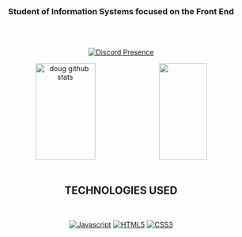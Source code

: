
<div align="center">

<br>


### Student of Information Systems focused on the Front End
<br>

<br>

[![Discord Presence](https://lanyard.cnrad.dev/api/767502316462931969?borderRadius=5px&idleMessage=doug&bg=a&animated=true)](https://discord.com/users/733451929023414353)
</div>

<div align="center">  
  <img width="49%" height="195px" src="https://github-readme-stats.vercel.app/api?username=dougaandrade&show_icons=true&count_private=true&hide_border=true&title_color=9400D3&icon_color=9400D3&text_color=c9d1d9&theme=dark" alt="doug github stats" /> 
  <img width="44%" height="195px" src="https://github-readme-stats.vercel.app/api/top-langs/?username=dougaandrade&layout=compact&hide_border=true&title_color=9400D3&text_color=ffff&theme=dark" />
</div>

<div align="center">
<br>

## TECHNOLOGIES USED
<br>

[![Javascript](	https://img.shields.io/badge/JavaScript-252525?style=for-the-badge&logo=javascript&logoColor=purple)]()
[![HTML5](	https://img.shields.io/badge/HTML5-252525?style=for-the-badge&logo=html5&logoColor=purple)]()
[![CSS3](	https://img.shields.io/badge/CSS3-252525?style=for-the-badge&logo=css3&logoColor=purple)]()

<div>

